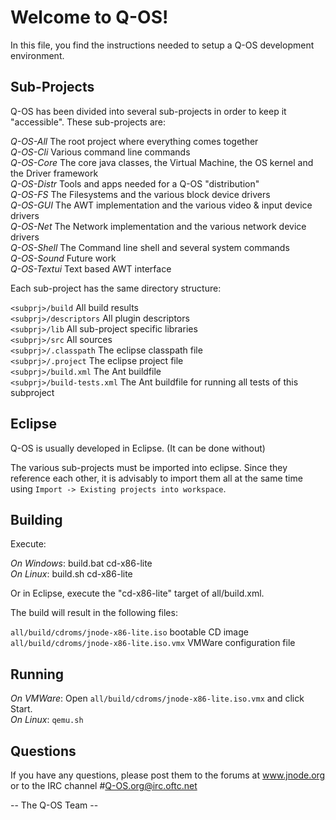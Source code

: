 # Welcome to Q-OS!

<!--[![Build Status](https://travis-ci.org/jnode/jnode.svg?branch=master)](https://travis-ci.org/jnode/jnode)-->

In this file, you find the instructions needed to setup a Q-OS development environment.

## Sub-Projects

Q-OS has been divided into several sub-projects in order to keep it "accessible". These sub-projects are:

*Q-OS-All*    The root project where everything comes together  
*Q-OS-Cli*    Various command line commands  
*Q-OS-Core*   The core java classes, the Virtual Machine, the OS kernel and the Driver framework  
*Q-OS-Distr*  Tools and apps needed for a Q-OS "distribution"  
*Q-OS-FS*     The Filesystems and the various block device drivers  
*Q-OS-GUI*    The AWT implementation and the various video & input device drivers  
*Q-OS-Net*    The Network implementation and the various network device drivers  
*Q-OS-Shell*  The Command line shell and several system commands  
*Q-OS-Sound*  Future work  
*Q-OS-Textui* Text based AWT interface  

Each sub-project has the same directory structure:

`<subprj>/build`       All build results   
`<subprj>/descriptors` All plugin descriptors  
`<subprj>/lib`         All sub-project specific libraries  
`<subprj>/src`         All sources   
`<subprj>/.classpath`  The eclipse classpath file  
`<subprj>/.project`    The eclipse project file  
`<subprj>/build.xml`   The Ant buildfile  
`<subprj>/build-tests.xml` The Ant buildfile for running all tests of this subproject  

## Eclipse

Q-OS is usually developed in Eclipse. (It can be done without)

The various sub-projects must be imported into eclipse. Since they reference each other, it is advisably to import them all at the same time
using `Import -> Existing projects into workspace`.

## Building

Execute:

*On Windows*:  build.bat cd-x86-lite  
*On Linux*:    build.sh cd-x86-lite  

Or in Eclipse, execute the "cd-x86-lite" target of all/build.xml.

The build will result in the following files:

`all/build/cdroms/jnode-x86-lite.iso`         bootable CD image  
`all/build/cdroms/jnode-x86-lite.iso.vmx`     VMWare configuration file  

## Running

*On VMWare*: Open `all/build/cdroms/jnode-x86-lite.iso.vmx` and click Start.  
*On Linux*:  `qemu.sh`  

## Questions

If you have any questions, please post them to the forums at www.jnode.org
or to the IRC channel #Q-OS.org@irc.oftc.net
 
 -- The Q-OS Team --
 
